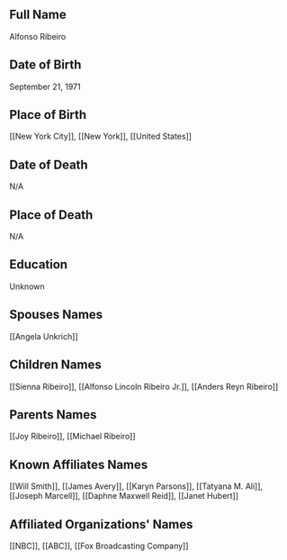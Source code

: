 ## Full Name
Alfonso Ribeiro

## Date of Birth
September 21, 1971

## Place of Birth
[[New York City]], [[New York]], [[United States]]

## Date of Death
N/A

## Place of Death
N/A

## Education
Unknown

## Spouses Names
[[Angela Unkrich]]

## Children Names
[[Sienna Ribeiro]], [[Alfonso Lincoln Ribeiro Jr.]], [[Anders Reyn Ribeiro]]

## Parents Names
[[Joy Ribeiro]], [[Michael Ribeiro]]

## Known Affiliates Names
[[Will Smith]], [[James Avery]], [[Karyn Parsons]], [[Tatyana M. Ali]], [[Joseph Marcell]], [[Daphne Maxwell Reid]], [[Janet Hubert]]

## Affiliated Organizations' Names
[[NBC]], [[ABC]], [[Fox Broadcasting Company]]

